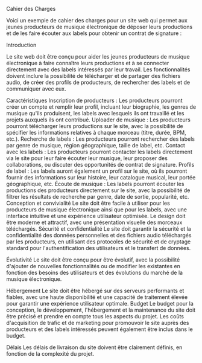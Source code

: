 Cahier des Charges 

Voici un exemple de cahier des charges pour un site web qui permet aux jeunes producteurs de musique électronique de déposer leurs productions et de les faire écouter aux labels pour obtenir un contrat de signature :

Introduction

Le site web doit être conçu pour aider les jeunes producteurs de musique électronique à faire connaître leurs productions et à se connecter directement avec des labels intéressés par leur travail. Les fonctionnalités doivent inclure la possibilité de télécharger et de partager des fichiers audio, de créer des profils de producteurs, de rechercher des labels et de communiquer avec eux.

Caractéristiques
Inscription de producteurs : Les producteurs pourront créer un compte et remplir leur profil, incluant leur biographie, les genres de musique qu'ils produisent, les labels avec lesquels ils ont travaillé et les projets auxquels ils ont contribué.
Uploader de musique : Les producteurs pourront télécharger leurs productions sur le site, avec la possibilité de spécifier les informations relatives à chaque morceau (titre, durée, BPM, etc.).
Recherche de labels : Les producteurs pourront rechercher des labels par genre de musique, région géographique, taille de label, etc.
Contact avec les labels : Les producteurs pourront contacter les labels directement via le site pour leur faire écouter leur musique, leur proposer des collaborations, ou discuter des opportunités de contrat de signature.
Profils de label : Les labels auront également un profil sur le site, où ils pourront fournir des informations sur leur histoire, leur catalogue musical, leur portée géographique, etc.
Écoute de musique : Les labels pourront écouter les productions des producteurs directement sur le site, avec la possibilité de filtrer les résultats de recherche par genre, date de sortie, popularité, etc.
Conception et convivialité
Le site doit être facile à utiliser pour les producteurs de musique électronique ainsi que pour les labels, avec une interface intuitive et une expérience utilisateur optimisée. Le design doit être moderne et attractif, avec une présentation visuelle des morceaux téléchargés.
Sécurité et confidentialité
Le site doit garantir la sécurité et la confidentialité des données personnelles et des fichiers audio téléchargés par les producteurs, en utilisant des protocoles de sécurité et de cryptage standard pour l'authentification des utilisateurs et le transfert de données.

Évolutivité
Le site doit être conçu pour être évolutif, avec la possibilité d'ajouter de nouvelles fonctionnalités ou de modifier les existantes en fonction des besoins des utilisateurs et des évolutions du marché de la musique électronique.

Hébergement
Le site doit être hébergé sur des serveurs performants et fiables, avec une haute disponibilité et une capacité de traitement élevée pour garantir une expérience utilisateur optimale.
Budget
Le budget pour la conception, le développement, l'hébergement et la maintenance du site doit être précisé et prendre en compte tous les aspects du projet. Les coûts d'acquisition de trafic et de marketing pour promouvoir le site auprès des producteurs et des labels intéressés peuvent également être inclus dans le budget.

Délais
Les délais de livraison du site doivent être clairement définis, en fonction de la complexité du projet.